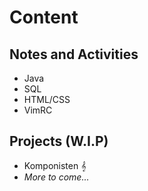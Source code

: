 # Content

## Notes and Activities
- Java
- SQL
- HTML/CSS
- VimRC

## Projects (W.I.P)
- Komponisten 𝄞
- *More to come...*
